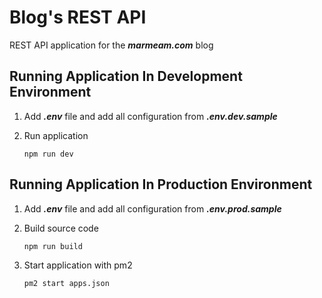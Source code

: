 # Blog's REST API

REST API application for the ***marmeam.com*** blog

##  Running Application In Development Environment

1.  Add ***.env*** file and add all configuration from ***.env.dev.sample***

1.  Run application

    ```console
    npm run dev
    ```

##  Running Application In Production Environment

1.  Add ***.env*** file and add all configuration from ***.env.prod.sample***

1.  Build source code

    ```console
    npm run build
    ```

1.  Start application with pm2

    ```console
    pm2 start apps.json
    ```